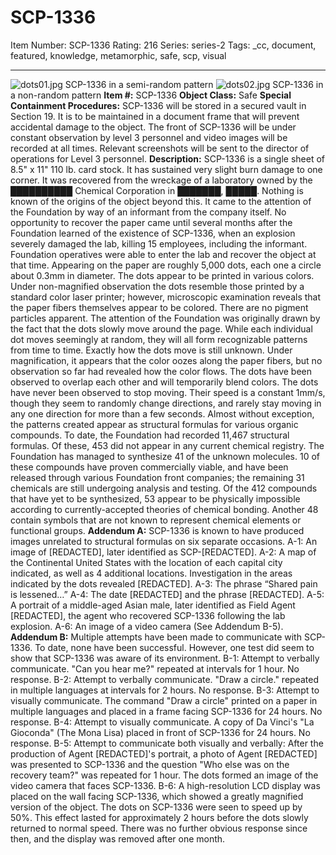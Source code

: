 # SCP-1336
Item Number: SCP-1336
Rating: 216
Series: series-2
Tags: _cc, document, featured, knowledge, metamorphic, safe, scp, visual

---

![dots01.jpg](https://scp-wiki.wdfiles.com/local--files/scp-1336/dots01.jpg)
SCP-1336 in a semi-random pattern
![dots02.jpg](https://scp-wiki.wdfiles.com/local--files/scp-1336/dots02.jpg)
SCP-1336 in a non-random pattern
**Item #:** SCP-1336
**Object Class:** Safe
**Special Containment Procedures:** SCP-1336 will be stored in a secured vault in Section 19. It is to be maintained in a document frame that will prevent accidental damage to the object. The front of SCP-1336 will be under constant observation by level 3 personnel and video images will be recorded at all times. Relevant screenshots will be sent to the director of operations for Level 3 personnel.
**Description:** SCP-1336 is a single sheet of 8.5" x 11" 110 lb. card stock. It has sustained very slight burn damage to one corner. It was recovered from the wreckage of a laboratory owned by the ██████████ Chemical Corporation in ███████, █████. Nothing is known of the origins of the object beyond this. It came to the attention of the Foundation by way of an informant from the company itself. No opportunity to recover the paper came until several months after the Foundation learned of the existence of SCP-1336, when an explosion severely damaged the lab, killing 15 employees, including the informant. Foundation operatives were able to enter the lab and recover the object at that time.
Appearing on the paper are roughly 5,000 dots, each one a circle about 0.3mm in diameter. The dots appear to be printed in various colors. Under non-magnified observation the dots resemble those printed by a standard color laser printer; however, microscopic examination reveals that the paper fibers themselves appear to be colored. There are no pigment particles apparent.
The attention of the Foundation was originally drawn by the fact that the dots slowly move around the page. While each individual dot moves seemingly at random, they will all form recognizable patterns from time to time. Exactly how the dots move is still unknown. Under magnification, it appears that the color oozes along the paper fibers, but no observation so far had revealed how the color flows. The dots have been observed to overlap each other and will temporarily blend colors. The dots have never been observed to stop moving. Their speed is a constant 1mm/s, though they seem to randomly change directions, and rarely stay moving in any one direction for more than a few seconds.
Almost without exception, the patterns created appear as structural formulas for various organic compounds. To date, the Foundation had recorded 11,467 structural formulas. Of these, 453 did not appear in any current chemical registry. The Foundation has managed to synthesize 41 of the unknown molecules. 10 of these compounds have proven commercially viable, and have been released through various Foundation front companies; the remaining 31 chemicals are still undergoing analysis and testing. Of the 412 compounds that have yet to be synthesized, 53 appear to be physically impossible according to currently-accepted theories of chemical bonding. Another 48 contain symbols that are not known to represent chemical elements or functional groups.
**Addendum A:** SCP-1336 is known to have produced images unrelated to structural formulas on six separate occasions.
A-1: An image of [REDACTED], later identified as SCP-[REDACTED].
A-2: A map of the Continental United States with the location of each capital city indicated, as well as 4 additional locations. Investigation in the areas indicated by the dots revealed [REDACTED].
A-3: The phrase “Shared pain is lessened…”
A-4: The date [REDACTED] and the phrase [REDACTED].
A-5: A portrait of a middle-aged Asian male, later identified as Field Agent [REDACTED], the agent who recovered SCP-1336 following the lab explosion.
A-6: An image of a video camera (See Addendum B-5).
**Addendum B:** Multiple attempts have been made to communicate with SCP-1336. To date, none have been successful. However, one test did seem to show that SCP-1336 was aware of its environment.
B-1: Attempt to verbally communicate. "Can you hear me?" repeated at intervals for 1 hour. No response.
B-2: Attempt to verbally communicate. "Draw a circle." repeated in multiple languages at intervals for 2 hours. No response.
B-3: Attempt to visually communicate. The command "Draw a circle" printed on a paper in multiple languages and placed in a frame facing SCP-1336 for 24 hours. No response.
B-4: Attempt to visually communicate. A copy of Da Vinci's "La Gioconda" (The Mona Lisa) placed in front of SCP-1336 for 24 hours. No response.
B-5: Attempt to communicate both visually and verbally: After the production of Agent [REDACTED]'s portrait, a photo of Agent [REDACTED] was presented to SCP-1336 and the question "Who else was on the recovery team?" was repeated for 1 hour. The dots formed an image of the video camera that faces SCP-1336.
B-6: A high-resolution LCD display was placed on the wall facing SCP-1336, which showed a greatly magnified version of the object. The dots on SCP-1336 were seen to speed up by 50%. This effect lasted for approximately 2 hours before the dots slowly returned to normal speed. There was no further obvious response since then, and the display was removed after one month.